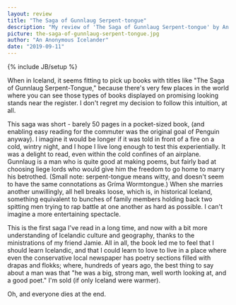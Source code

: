 ```yaml
---
layout: review
title: "The Saga of Gunnlaug Serpent-tongue"
description: "My review of 'The Saga of Gunnlaug Serpent-tongue' by An Anonymous Icelander"
picture: the-saga-of-gunnlaug-serpent-tongue.jpg
author: "An Anonymous Icelander"
date: "2019-09-11"
---
```

{% include JB/setup %}

When in Iceland, it seems fitting to pick up books with titles like "The Saga of Gunnlaug Serpent-Tongue," because there's very few places in the world where you can see those types of books displayed on promising looking stands near the register. I don't regret my decision to follow this intuition, at all.

This saga was short - barely 50 pages in a pocket-sized book, (and enabling easy reading for the commuter was the original goal of Penguin anyway). I imagine it would be longer if it was told in front of a fire on a cold, wintry night, and I hope I live long enough to test this experientially. It was a delight to read, even within the cold confines of an airplane. Gunnlaug is a man who is quite good at making poems, but fairly bad at choosing liege lords who would give him the freedom to go home to marry his betrothed. (Small note: serpent-tongue means witty, and doesn't seem to have the same connotations as Gríma Wormtongue.) When she marries another unwillingly, all hell breaks loose, which is, in historical Iceland, something equivalent to bunches of family members holding back two spitting men trying to rap battle at one another as hard as possible. I can't imagine a more entertaining spectacle.

This is the first saga I've read in a long time, and now with a bit more understanding of Icelandic culture and geography, thanks to the ministrations of my friend Jamie. All in all, the book led me to feel that I should learn Icelandic, and that I could learn to love to live in a place where even the conservative local newspaper has poetry sections filled with drapas and flokks; where, hundreds of years ago, the best thing to say about a man was that "he was a big, strong man, well worth looking at, and a good poet." I'm sold (if only Iceland were warmer).

Oh, and everyone dies at the end.